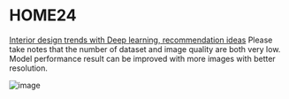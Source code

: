 # HOME24

[Interior design trends with Deep learning, recommendation ideas](https://github.com/risa1796/HOME24/blob/main/Interior_Design_Trends_and_Recommendation.ipynb)
Please take notes that the number of dataset and image quality  are both very low. Model performance result can be improved with more images with better resolution.

![image](https://user-images.githubusercontent.com/70292353/214358623-8d69d51f-88de-408a-bb39-6554536fa4e2.jpg)
